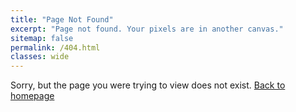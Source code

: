 ```yaml
---
title: "Page Not Found"
excerpt: "Page not found. Your pixels are in another canvas."
sitemap: false
permalink: /404.html
classes: wide
---
```


Sorry, but the page you were trying to view does not exist.
[Back to homepage](https://thetagtimes.github.io/)
